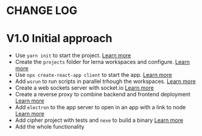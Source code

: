 # CHANGE LOG

# V1.0 Initial approach

- Use `yarn init` to start the project. [Learn more](https://yarnpkg.com)
- Create the `projects` folder for lerna workspaces and configure. [Learn more](https://yarnpkg.com/blog/2018/02/15/nohoist/)
- Use `npx create-react-app client` to start the app. [Learn more](https://github.com/facebook/create-react-app)
- Add `wsrun` to run scripts in parallel trhough the workspaces. [Learn more](https://www.npmjs.com/package/wsrun)
- Create a web sockets server with socket.io [Learn more](https://socket.io/get-started/chat/)
- Create a reverse proxy to combine backend and frontend deployment [Learn more](https://github.com/OptimalBits/redbird)
- Add `electron` to the app server to open in an app with a link to node [Learn more](https://electronjs.org/)
- Add cipher project with tests and `nexe` to build a binary [Learn more](https://www.npmjs.com/package/nexe)
- Add the whole functionality
